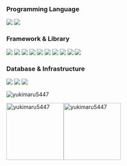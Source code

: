 <h3 align="left">Programming Language</h3>

<p align="left">
 <img src="https://img.shields.io/badge/TypeScript-4169e1?style=flat-square&logo=typescript&logoColor=white">
 <img src="https://img.shields.io/badge/Javascript-ffd700?style=flat-square&logo=javascript&logoColor=white">
</p>

<h3 align="left">Framework & Library</h3>

<p align="left">
 <img src="https://img.shields.io/badge/React-61DAFB?style=flat-square&logo=React&logoColor=white">
 <img src="https://img.shields.io/badge/Redux-764ABC?style=flat-square&logo=Redux&logoColor=white">
 <img src="https://img.shields.io/badge/Next-000000?style=flat-square&logo=Next.js&logoColor=white">
 <img src="https://img.shields.io/badge/Nest-E0234E?style=flat-square&logo=NestJS&logoColor=white">
 <img src="https://img.shields.io/badge/Jest-b22222?style=flat-square&logo=Jest&logoColor=white">
 <img src="https://img.shields.io/badge/TestingLibrary-ff4500?style=flat-square&logo=TestingLibrary&logoColor=white">
 <img src="https://img.shields.io/badge/Cypress-000000?style=flat-square&logo=Cypress&logoColor=white">
 <img src="https://img.shields.io/badge/TailwindCSS-00bfff?style=flat-square&logo=tailwindcss&logoColor=white">
 <img src="https://img.shields.io/badge/MUI-0000ff?style=flat-square&logo=mui&logoColor=white">
 <img src="https://img.shields.io/badge/ChakraUI-20b2aa?style=flat-square&logo=chakraui&logoColor=white">
</p>

<h3 align="left">Database & Infrastructure</h3>

<p align="left">
 <img src="https://img.shields.io/badge/PostgreSQL-4169E1?style=flat-square&logo=PostgreSQL&logoColor=white">
  <img src="https://img.shields.io/badge/MongoDB-47A248?style=flat-square&logo=MongoDB&logoColor=white">
   <img src="https://img.shields.io/badge/Docker-2496ED?style=flat-square&logo=Docker&logoColor=white">
</p>

<img src="https://komarev.com/ghpvc/?username=yukimaru5447&label=Profile%20views&color=0e75b6&style=flat" alt="yukimaru5447" />
<p align="left">
<img src="https://github-readme-stats.vercel.app/api/top-langs?username=yukimaru5447&show_icons=true&locale=en&layout=compact" height="150px"  alt="yukimaru5447" /><img src="https://github-readme-stats.vercel.app/api?username=yukimaru5447&show_icons=true&locale=en" height="150px" alt="yukimaru5447" />
</p>
